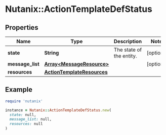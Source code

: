# Nutanix::ActionTemplateDefStatus

## Properties

| Name | Type | Description | Notes |
| ---- | ---- | ----------- | ----- |
| **state** | **String** | The state of the entity. | [optional] |
| **message_list** | [**Array&lt;MessageResource&gt;**](MessageResource.md) |  | [optional] |
| **resources** | [**ActionTemplateResources**](ActionTemplateResources.md) |  |  |

## Example

```ruby
require 'nutanix'

instance = Nutanix::ActionTemplateDefStatus.new(
  state: null,
  message_list: null,
  resources: null
)
```

